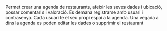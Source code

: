 Permet crear una agenda de restaurants, afeixir les seves dades i ubicació, possar comentaris i valoració. Es demana registrarse amb usuari i contrasenya. Cada usuari te el seu propi espai a la agenda.
Una vegada a dins la agenda es poden editar les dades o supprimir el restaurant
